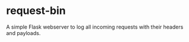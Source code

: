 # request-bin

A simple Flask webserver to log all incoming requests with their headers and payloads.
